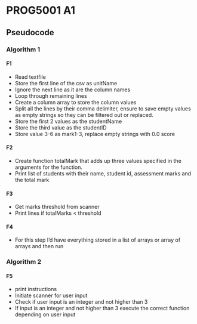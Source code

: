 # PROG5001 A1

## Pseudocode
### Algorithm 1

#### F1
- Read textfile
- Store the first line of the csv as unitName
- Ignore the next line as it are the column names
- Loop through remaining lines
- Create a column array to store the column values
- Split all the lines by their comma delimiter, ensure to save empty values as empty strings so they can be filtered out or replaced.
- Store the first 2 values as the studentName
- Store the third value as the studentID
- Store value 3-6 as mark1-3, replace empty strings with 0.0 score

#### F2
- Create function totalMark that adds up three values specified in the arguments for the function.
- Print list of students with their name, student id, assessment marks and the total mark

#### F3
- Get marks threshold from scanner
- Print lines if totalMarks < threshold

#### F4
- For this step I’d have everything stored in a list of arrays or array of arrays and then run

### Algorithm 2
#### F5
- print instructions
- Initiate scanner for user input
- Check if user input is an integer and not higher than 3
- If input is an integer and not higher than 3 execute the correct function depending on user input